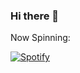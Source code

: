### Hi there 👋



Now Spinning: 

[![Spotify](https://spotify-now-playing-amana-ammi.vercel.app/api/spotify)](https://open.spotify.com/user/apollomonk)

<!--
**Amana-Ammi/Amana-Ammi** is a ✨ _special_ ✨ repository because its `README.md` (this file) appears on your GitHub profile.

Here are some ideas to get you started:

- 🔭 I’m currently working on ...
- 🌱 I’m currently learning ...
- 👯 I’m looking to collaborate on ...
- 🤔 I’m looking for help with ...
- 💬 Ask me about ...
- 📫 How to reach me: ...
- 😄 Pronouns: ...
- ⚡ Fun fact: ...
-->
